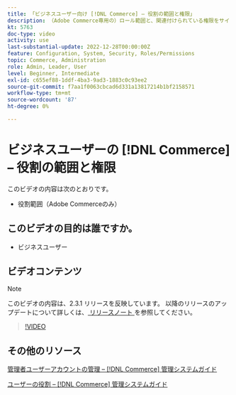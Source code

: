```yaml
---
title: 「ビジネスユーザー向け [!DNL Commerce] – 役割の範囲と権限」
description: （Adobe Commerce専用の）ロール範囲と、関連付けられている権限をサイトまたはストア別に定義する方法を説明します。
kt: 5763
doc-type: video
activity: use
last-substantial-update: 2022-12-28T00:00:00Z
feature: Configuration, System, Security, Roles/Permissions
topic: Commerce, Administration
role: Admin, Leader, User
level: Beginner, Intermediate
exl-id: c655ef88-1ddf-4ba3-9ad3-1883c0c93ee2
source-git-commit: f7aa1f0063cbcad6d331a13817214b1bf2158571
workflow-type: tm+mt
source-wordcount: '87'
ht-degree: 0%

---
```


# ビジネスユーザーの [!DNL Commerce] – 役割の範囲と権限

このビデオの内容は次のとおりです。

- 役割範囲（Adobe Commerceのみ）

## このビデオの目的は誰ですか。

- ビジネスユーザー

## ビデオコンテンツ

>[!NOTE]
>
>このビデオの内容は、2.3.1 リリースを反映しています。 以降のリリースのアップデートについて詳しくは、[ リリースノート ](https://experienceleague.adobe.com/docs/commerce-operations/release/notes/overview.html?lang=ja) を参照してください。

>[!VIDEO](https://video.tv.adobe.com/v/35948?quality=12&learn=on)

## その他のリソース

[ 管理者ユーザーアカウントの管理 –  [!DNL Commerce]  管理システムガイド ](https://experienceleague.adobe.com/docs/commerce-admin/systems/user-accounts/permissions-users-all.html?lang=ja)

[ ユーザーの役割 –  [!DNL Commerce]  管理システムガイド ](https://experienceleague.adobe.com/docs/commerce-admin/systems/user-accounts/permissions-user-roles.html?lang=ja)

